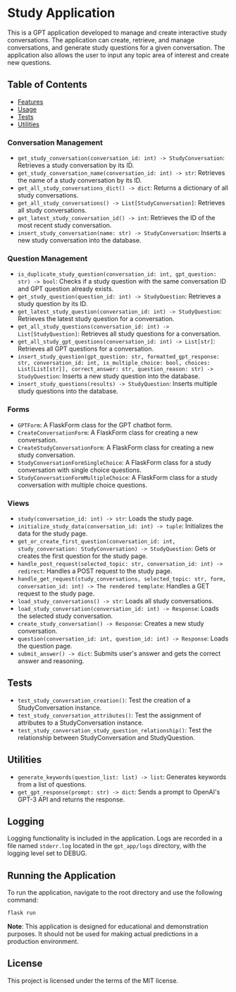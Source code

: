 # Study Application

This is a GPT application developed to manage and create interactive study conversations. The application can create, retrieve, and manage conversations, and generate study questions for a given conversation. The application also allows the user to input any topic area of interest and create new questions.

## Table of Contents
- [Features](#features)
- [Usage](#usage)
- [Tests](#tests)
- [Utilities](#utilities)

### Conversation Management

- `get_study_conversation(conversation_id: int) -> StudyConversation`: Retrieves a study conversation by its ID.
- `get_study_conversation_name(conversation_id: int) -> str`: Retrieves the name of a study conversation by its ID.
- `get_all_study_conversations_dict() -> dict`: Returns a dictionary of all study conversations.
- `get_all_study_conversations() -> List[StudyConversation]`: Retrieves all study conversations.
- `get_latest_study_conversation_id() -> int`: Retrieves the ID of the most recent study conversation.
- `insert_study_conversation(name: str) -> StudyConversation`: Inserts a new study conversation into the database.

### Question Management

- `is_duplicate_study_question(conversation_id: int, gpt_question: str) -> bool`: Checks if a study question with the same conversation ID and GPT question already exists.
- `get_study_question(question_id: int) -> StudyQuestion`: Retrieves a study question by its ID.
- `get_latest_study_question(conversation_id: int) -> StudyQuestion`: Retrieves the latest study question for a conversation.
- `get_all_study_questions(conversation_id: int) -> List[StudyQuestion]`: Retrieves all study questions for a conversation.
- `get_all_study_gpt_questions(conversation_id: int) -> List[str]`: Retrieves all GPT questions for a conversation.
- `insert_study_question(gpt_question: str, formatted_gpt_response: str, conversation_id: int, is_multiple_choice: bool, choices: List[List[str]], correct_answer: str, question_reason: str) -> StudyQuestion`: Inserts a new study question into the database.
- `insert_study_questions(results) -> StudyQuestion`: Inserts multiple study questions into the database.

### Forms

- `GPTForm`: A FlaskForm class for the GPT chatbot form.
- `CreateConversationForm`: A FlaskForm class for creating a new conversation.
- `CreateStudyConversationForm`: A FlaskForm class for creating a new study conversation.
- `StudyConversationFormSingleChoice`: A FlaskForm class for a study conversation with single choice questions.
- `StudyConversationFormMultipleChoice`: A FlaskForm class for a study conversation with multiple choice questions.

### Views

- `study(conversation_id: int) -> str`: Loads the study page.
- `initialize_study_data(conversation_id: int) -> tuple`: Initializes the data for the study page.
- `get_or_create_first_question(conversation_id: int, study_conversation: StudyConversation) -> StudyQuestion`: Gets or creates the first question for the study page.
- `handle_post_request(selected_topic: str, conversation_id: int) -> redirect`: Handles a POST request to the study page.
- `handle_get_request(study_conversations, selected_topic: str, form, conversation_id: int) -> The rendered template`: Handles a GET request to the study page.
- `load_study_conversations() -> str`: Loads all study conversations.
- `load_study_conversation(conversation_id: int) -> Response`: Loads the selected study conversation.
- `create_study_conversation() -> Response`: Creates a new study conversation.
- `question(conversation_id: int, question_id: int) -> Response`: Loads the question page.
- `submit_answer() -> dict`: Submits user's answer and gets the correct answer and reasoning.

## Tests

- `test_study_conversation_creation()`: Test the creation of a StudyConversation instance.
- `test_study_conversation_attributes()`: Test the assignment of attributes to a StudyConversation instance.
- `test_study_conversation_study_question_relationship()`: Test the relationship between StudyConversation and StudyQuestion.

## Utilities

- `generate_keywords(question_list: list) -> list`: Generates keywords from a list of questions.
- `get_gpt_response(prompt: str) -> dict`: Sends a prompt to OpenAI's GPT-3 API and returns the response.

## Logging

Logging functionality is included in the application. Logs are recorded in a file named `stderr.log` located in the `gpt_app/logs` directory, with the logging level set to DEBUG.

## Running the Application

To run the application, navigate to the root directory and use the following command:

```bash
flask run
```

**Note**: This application is designed for educational and demonstration purposes. It should not be used for making actual predictions in a production environment.

## License
This project is licensed under the terms of the MIT license.